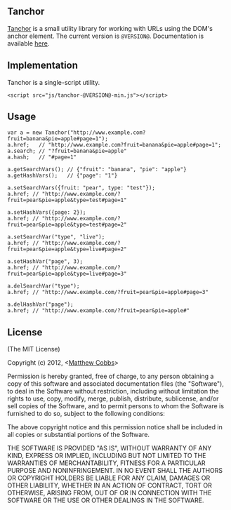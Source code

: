 ## Tanchor

[Tanchor](http://draeton.github.com/tanchor/) is a small utility library for working with URLs using the DOM's anchor element.
The current version is `@VERSION@`. Documentation is available
[here](http://draeton.github.com/tanchor/tanchor/docs/tanchor.html).


## Implementation

Tanchor is a single-script utility.

    <script src="js/tanchor-@VERSION@-min.js"></script>


## Usage

    var a = new Tanchor("http://www.example.com?fruit=banana&pie=apple#page=1");
    a.href;   // "http://www.example.com?fruit=banana&pie=apple#page=1";
    a.search; // "?fruit=banana&pie=apple"
    a.hash;   // "#page=1"

    a.getSearchVars(); // {"fruit": "banana", "pie": "apple"}
    a.getHashVars();   // {"page": "1"}

    a.setSearchVars({fruit: "pear", type: "test"});
    a.href; // "http://www.example.com/?fruit=pear&pie=apple&type=test#page=1"

    a.setHashVars({page: 2});
    a.href; // "http://www.example.com/?fruit=pear&pie=apple&type=test#page=2"

    a.setSearchVar("type", "live");
    a.href; // "http://www.example.com/?fruit=pear&pie=apple&type=live#page=2"

    a.setHashVar("page", 3);
    a.href; // "http://www.example.com/?fruit=pear&pie=apple&type=live#page=3"

    a.delSearchVar("type");
    a.href; // "http://www.example.com/?fruit=pear&pie=apple#page=3"

    a.delHashVar("page");
    a.href; // "http://www.example.com/?fruit=pear&pie=apple#"


## License

(The MIT License)

Copyright (c) 2012, <[Matthew Cobbs](mailto:draeton@gmail.com)>

Permission is hereby granted, free of charge, to any person obtaining
a copy of this software and associated documentation files (the
"Software"), to deal in the Software without restriction, including
without limitation the rights to use, copy, modify, merge, publish,
distribute, sublicense, and/or sell copies of the Software, and to
permit persons to whom the Software is furnished to do so, subject to
the following conditions:

The above copyright notice and this permission notice shall be included
in all copies or substantial portions of the Software.

THE SOFTWARE IS PROVIDED "AS IS", WITHOUT WARRANTY OF ANY KIND, EXPRESS
OR IMPLIED, INCLUDING BUT NOT LIMITED TO THE WARRANTIES OF
MERCHANTABILITY, FITNESS FOR A PARTICULAR PURPOSE AND NONINFRINGEMENT.
IN NO EVENT SHALL THE AUTHORS OR COPYRIGHT HOLDERS BE LIABLE FOR ANY
CLAIM, DAMAGES OR OTHER LIABILITY, WHETHER IN AN ACTION OF CONTRACT,
TORT OR OTHERWISE, ARISING FROM, OUT OF OR IN CONNECTION WITH THE
SOFTWARE OR THE USE OR OTHER DEALINGS IN THE SOFTWARE.